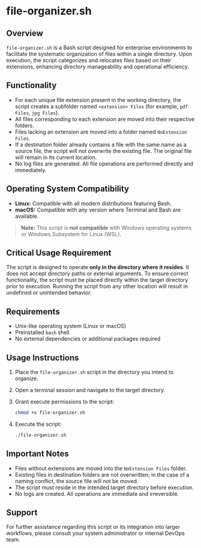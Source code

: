 # file-organizer.sh

## Overview

`file-organizer.sh` is a Bash script designed for enterprise environments to facilitate the systematic organization of files within a single directory. Upon execution, the script categorizes and relocates files based on their extensions, enhancing directory manageability and operational efficiency.

## Functionality

- For each unique file extension present in the working directory, the script creates a subfolder named `<extension> Files` (for example, `pdf Files`, `jpg Files`).
- All files corresponding to each extension are moved into their respective folders.
- Files lacking an extension are moved into a folder named `NoExtension Files`.
- If a destination folder already contains a file with the same name as a source file, the script will not overwrite the existing file. The original file will remain in its current location.
- No log files are generated. All file operations are performed directly and immediately.

## Operating System Compatibility

- **Linux:** Compatible with all modern distributions featuring Bash.
- **macOS:** Compatible with any version where Terminal and Bash are available.

> **Note:** This script is **not compatible** with Windows operating systems or Windows Subsystem for Linux (WSL).

## Critical Usage Requirement

The script is designed to operate **only in the directory where it resides**. It does not accept directory paths or external arguments. To ensure correct functionality, the script must be placed directly within the target directory prior to execution. Running the script from any other location will result in undefined or unintended behavior.

## Requirements

- Unix-like operating system (Linux or macOS)
- Preinstalled `bash` shell
- No external dependencies or additional packages required

## Usage Instructions

1. Place the `file-organizer.sh` script in the directory you intend to organize.

2. Open a terminal session and navigate to the target directory.

3. Grant execute permissions to the script:
   ```bash
   chmod +x file-organizer.sh
   ```

4. Execute the script:
   ```bash
   ./file-organizer.sh
   ```

## Important Notes

- Files without extensions are moved into the `NoExtension Files` folder.
- Existing files in destination folders are not overwritten; in the case of a naming conflict, the source file will not be moved.
- The script must reside in the intended target directory before execution.
- No logs are created. All operations are immediate and irreversible.

## Support

For further assistance regarding this script or its integration into larger workflows, please consult your system administrator or internal DevOps team.
